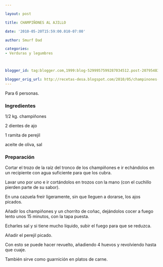 ```yaml
---

layout: post

title: CHAMPIÑONES AL AJILLO

date: '2010-05-20T15:59:00.010-07:00'

author: Smurf Dad

categories:
- Verduras y legumbres



blogger_id: tag:blogger.com,1999:blog-5299957599287034512.post-2079548394236692820

blogger_orig_url: http://recetas-desa.blogspot.com/2010/05/champinones-al-ajillo.html
---
```


Para 6 personas.

<h3>Ingredientes</h3>

1/2 kg. champiñones

2 dientes de ajo

1 ramita de perejil

aceite de oliva, sal

<h3>Preparación</h3>

Cortar el trozo de la raíz del tronco de los champiñones e ir echándolos en un recipiente con agua suficiente para que los cubra.

Lavar uno por uno e ir cortándolos en trozos con la mano (con el cuchillo pierden parte de su sabor).

En una cazuela freír ligeramente, sin que lleguen a dorarse, los ajos picados.

Añadir los champiñones y un chorrito de coñac, dejándolos cocer a fuego lento unos 15 minutos, con la tapa puesta.

Echarles sal y si tiene mucho líquido, subir el fuego para que se reduzca.

Añadir el perejil picado.

Con esto se puede hacer revuelto, añadiendo 4 huevos y revolviendo hasta que cuaje.

También sirve como guarnición en platos de carne.

